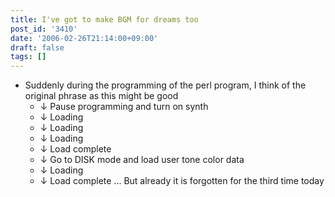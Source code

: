 ```yaml
---
title: I've got to make BGM for dreams too
post_id: '3410'
date: '2006-02-26T21:14:00+09:00'
draft: false
tags: []
---
```


*   Suddenly during the programming of the perl program, I think of the original phrase as this might be good
    *   ↓ Pause programming and turn on synth
    *   ↓ Loading
    *   ↓ Loading
    *   ↓ Loading
    *   ↓ Load complete
    *   ↓ Go to DISK mode and load user tone color data
    *   ↓ Loading
    *   ↓ Load complete ... But already it is forgotten for the third time today